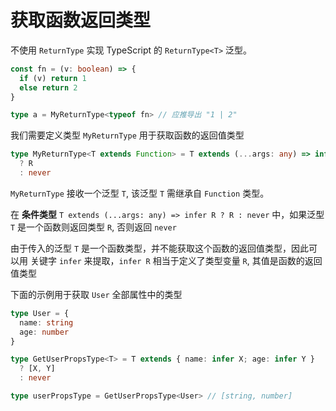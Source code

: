 # 获取函数返回类型

不使用 `ReturnType` 实现 TypeScript 的 `ReturnType<T>` 泛型。

```ts
const fn = (v: boolean) => {
  if (v) return 1
  else return 2
}

type a = MyReturnType<typeof fn> // 应推导出 "1 | 2"
```

我们需要定义类型 `MyReturnType` 用于获取函数的返回值类型

```ts
type MyReturnType<T extends Function> = T extends (...args: any) => infer R
  ? R
  : never
```

`MyReturnType` 接收一个泛型 `T`, 该泛型 `T` 需继承自 `Function` 类型。

在 **条件类型** `T extends (...args: any) => infer R ? R : never` 中，如果泛型 `T` 是一个函数则返回类型 `R`, 否则返回 `never`

由于传入的泛型 `T` 是一个函数类型，并不能获取这个函数的返回值类型，因此可以用 关键字 `infer` 来提取，`infer R` 相当于定义了类型变量 `R`, 其值是函数的返回值类型

下面的示例用于获取 `User` 全部属性中的类型

```ts
type User = {
  name: string
  age: number
}

type GetUserPropsType<T> = T extends { name: infer X; age: infer Y }
  ? [X, Y]
  : never

type userPropsType = GetUserPropsType<User> // [string, number]
```
